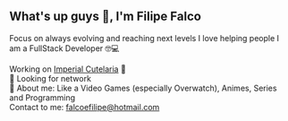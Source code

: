 ## What's up guys 🖖, I'm Filipe Falco

Focus on always evolving and reaching next levels
I love helping people
I am a FullStack Developer 🤓💻

Working on [Imperial Cutelaria](https://www.imperialcutelaria.com.br/) 🔪
<br/> 🤝 Looking for network
<br/> 💬 About me: Like a Video Games (especially Overwatch), Animes, Series and Programming
<br/> Contact to me: [falcoefilipe@hotmail.com](mailto:falcoefilipe@hotmail.com)
